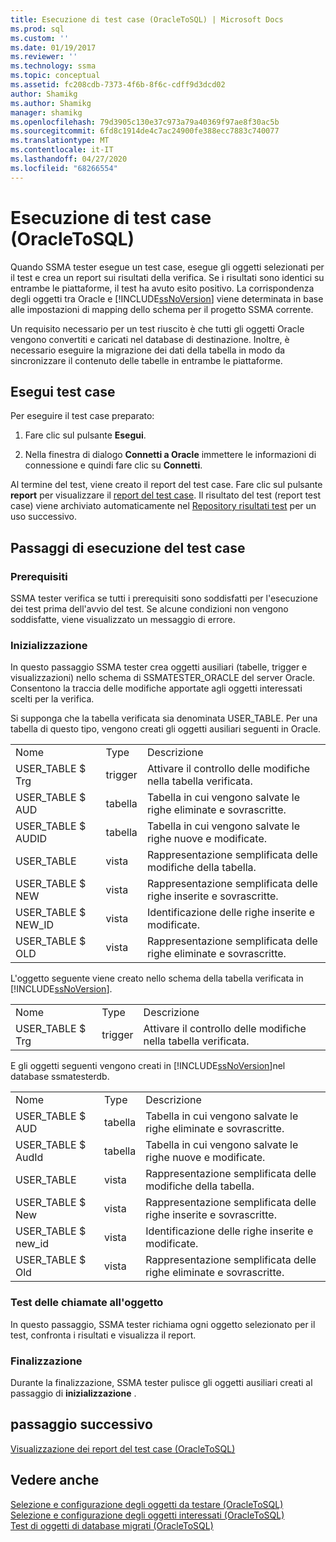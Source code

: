 ```yaml
---
title: Esecuzione di test case (OracleToSQL) | Microsoft Docs
ms.prod: sql
ms.custom: ''
ms.date: 01/19/2017
ms.reviewer: ''
ms.technology: ssma
ms.topic: conceptual
ms.assetid: fc208cdb-7373-4f6b-8f6c-cdff9d3dcd02
author: Shamikg
ms.author: Shamikg
manager: shamikg
ms.openlocfilehash: 79d3905c130e37c973a79a40369f97ae8f30ac5b
ms.sourcegitcommit: 6fd8c1914de4c7ac24900fe388ecc7883c740077
ms.translationtype: MT
ms.contentlocale: it-IT
ms.lasthandoff: 04/27/2020
ms.locfileid: "68266554"
---
```

# <a name="running-test-cases-oracletosql"></a>Esecuzione di test case (OracleToSQL)
Quando SSMA tester esegue un test case, esegue gli oggetti selezionati per il test e crea un report sui risultati della verifica. Se i risultati sono identici su entrambe le piattaforme, il test ha avuto esito positivo. La corrispondenza degli oggetti tra Oracle e [!INCLUDE[ssNoVersion](../../includes/ssnoversion-md.md)] viene determinata in base alle impostazioni di mapping dello schema per il progetto SSMA corrente.  
  
Un requisito necessario per un test riuscito è che tutti gli oggetti Oracle vengono convertiti e caricati nel database di destinazione. Inoltre, è necessario eseguire la migrazione dei dati della tabella in modo da sincronizzare il contenuto delle tabelle in entrambe le piattaforme.  
  
## <a name="run-test-case"></a>Esegui test case  
Per eseguire il test case preparato:  
  
1.  Fare clic sul pulsante **Esegui**.  
  
2.  Nella finestra di dialogo **Connetti a Oracle** immettere le informazioni di connessione e quindi fare clic su **Connetti**.  
  
Al termine del test, viene creato il report del test case. Fare clic sul pulsante **report** per visualizzare il [report del test case](viewing-test-case-reports-oracletosql.md). Il risultato del test (report test case) viene archiviato automaticamente nel [Repository risultati test](using-test-repositories-oracletosql.md) per un uso successivo.  
  
## <a name="test-case-execution-steps"></a>Passaggi di esecuzione del test case  
  
### <a name="prerequisites"></a>Prerequisiti  
SSMA tester verifica se tutti i prerequisiti sono soddisfatti per l'esecuzione dei test prima dell'avvio del test. Se alcune condizioni non vengono soddisfatte, viene visualizzato un messaggio di errore.  
  
### <a name="initialization"></a>Inizializzazione  
In questo passaggio SSMA tester crea oggetti ausiliari (tabelle, trigger e visualizzazioni) nello schema di SSMATESTER_ORACLE del server Oracle. Consentono la traccia delle modifiche apportate agli oggetti interessati scelti per la verifica.  
  
Si supponga che la tabella verificata sia denominata USER_TABLE. Per una tabella di questo tipo, vengono creati gli oggetti ausiliari seguenti in Oracle.  
  
||||  
|-|-|-|  
|Nome|Type|Descrizione|  
|USER_TABLE $ Trg|trigger|Attivare il controllo delle modifiche nella tabella verificata.|  
|USER_TABLE $ AUD|tabella|Tabella in cui vengono salvate le righe eliminate e sovrascritte.|  
|USER_TABLE $ AUDID|tabella|Tabella in cui vengono salvate le righe nuove e modificate.|  
|USER_TABLE|vista|Rappresentazione semplificata delle modifiche della tabella.|  
|USER_TABLE $ NEW|vista|Rappresentazione semplificata delle righe inserite e sovrascritte.|  
|USER_TABLE $ NEW_ID|vista|Identificazione delle righe inserite e modificate.|  
|USER_TABLE $ OLD|vista|Rappresentazione semplificata delle righe eliminate e sovrascritte.|  
  
L'oggetto seguente viene creato nello schema della tabella verificata in [!INCLUDE[ssNoVersion](../../includes/ssnoversion-md.md)].  
  
||||  
|-|-|-|  
|Nome|Type|Descrizione|  
|USER_TABLE $ Trg|trigger|Attivare il controllo delle modifiche nella tabella verificata.|  
  
E gli oggetti seguenti vengono creati in [!INCLUDE[ssNoVersion](../../includes/ssnoversion-md.md)]nel database ssmatesterdb.  
  
||||  
|-|-|-|  
|Nome|Type|Descrizione|  
|USER_TABLE $ AUD|tabella|Tabella in cui vengono salvate le righe eliminate e sovrascritte.|  
|USER_TABLE $ AudId|tabella|Tabella in cui vengono salvate le righe nuove e modificate.|  
|USER_TABLE|vista|Rappresentazione semplificata delle modifiche della tabella.|  
|USER_TABLE $ New|vista|Rappresentazione semplificata delle righe inserite e sovrascritte.|  
|USER_TABLE $ new_id|vista|Identificazione delle righe inserite e modificate.|  
|USER_TABLE $ Old|vista|Rappresentazione semplificata delle righe eliminate e sovrascritte.|  
  
### <a name="test-object-calls"></a>Test delle chiamate all'oggetto  
In questo passaggio, SSMA tester richiama ogni oggetto selezionato per il test, confronta i risultati e visualizza il report.  
  
### <a name="finalization"></a>Finalizzazione  
Durante la finalizzazione, SSMA tester pulisce gli oggetti ausiliari creati al passaggio di **inizializzazione** .  
  
## <a name="next-step"></a>passaggio successivo  
[Visualizzazione dei report del test case &#40;OracleToSQL&#41;](../../ssma/oracle/viewing-test-case-reports-oracletosql.md)  
  
## <a name="see-also"></a>Vedere anche  
[Selezione e configurazione degli oggetti da testare &#40;OracleToSQL&#41;](../../ssma/oracle/selecting-and-configuring-objects-to-test-oracletosql.md)  
[Selezione e configurazione degli oggetti interessati &#40;OracleToSQL&#41;](../../ssma/oracle/selecting-and-configuring-affected-objects-oracletosql.md)  
[Test di oggetti di database migrati &#40;OracleToSQL&#41;](../../ssma/oracle/testing-migrated-database-objects-oracletosql.md)  
  
